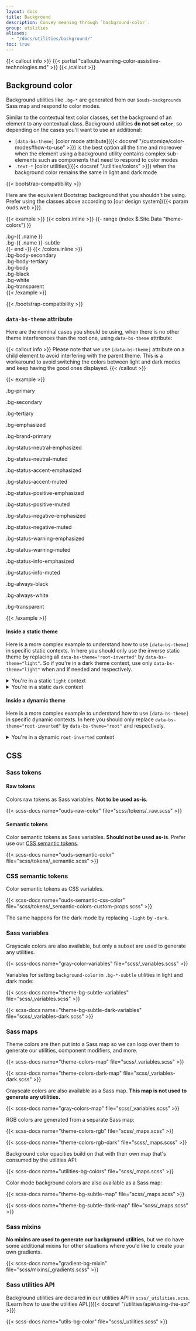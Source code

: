 ```yaml
---
layout: docs
title: Background
description: Convey meaning through `background-color`.
group: utilities
aliases:
  - "/docs/utilities/background/"
toc: true
---
```


{{< callout info >}}
{{< partial "callouts/warning-color-assistive-technologies.md" >}}
{{< /callout >}}

## Background color

Background utilities like `.bg-*` are generated from our `$ouds-backgrounds` Sass map and respond to color modes.

Similar to the contextual text color classes, set the background of an element to any contextual class. Background utilities **do not set `color`**, so depending on the cases you'll want to use an additional:
* `[data-bs-theme]` [color mode attribute]({{< docsref "/customize/color-modes#how-to-use" >}}) is the best option all the time and moreover when the element using a background utility contains complex sub-elements such as components that need to respond to color modes
* `.text-*` [color utilities]({{< docsref "/utilities/colors" >}}) when the background color remains the same in light and dark mode
<!-- * `.text-bg-*` [color & background helper]({{< docsref "/helpers/color-background" >}}) from our [theme colors]({{< docsref "/customize/color-theme#theming" >}}) -->

{{< bootstrap-compatibility >}}

Here are the equivalent Bootstrap background that you shouldn't be using. Prefer using the classes above according to [our design system]({{< param ouds.web >}}).

<!-- TODO LM: Check whenever the mapping with Bootstrap is done -->
{{< example >}}
{{< colors.inline >}}
{{- range (index $.Site.Data "theme-colors") }}
<div class="p-3 mb-2 bg-{{ .name }}{{ if .contrast_color }} text-{{ .contrast_color }}{{ else }} text-white{{ end }}">.bg-{{ .name }}</div>
<div class="p-3 mb-2 bg-{{ .name }}-subtle text-{{ .name }}-emphasis">.bg-{{ .name }}-subtle</div>
{{- end -}}
{{< /colors.inline >}}
<div class="p-3 mb-2 bg-body-secondary">.bg-body-secondary</div>
<div class="p-3 mb-2 bg-body-tertiary">.bg-body-tertiary</div>
<div class="p-3 mb-2 bg-body text-body">.bg-body</div>
<div class="p-3 mb-2 bg-black text-white">.bg-black</div>
<div class="p-3 mb-2 bg-white text-dark">.bg-white</div>
<div class="p-3 mb-2 bg-transparent text-body">.bg-transparent</div>
{{< /example >}}

{{< /bootstrap-compatibility >}}

### `data-bs-theme` attribute

Here are the nominal cases you should be using, when there is no other theme interferences than the root one, using `data-bs-theme` attribute:

{{< callout info >}}
Please note that we use `[data-bs-theme]` attribute on a child element to avoid interfering with the parent theme. This is a workaround to avoid switching the colors between light and dark modes and keep having the good ones displayed.
{{< /callout >}}

{{< example >}}
<p class="bg-primary p-tall fw-bold">.bg-primary</p>
<p class="bg-secondary p-tall fw-bold">.bg-secondary</p>
<p class="bg-tertiary p-tall fw-bold">.bg-tertiary</p>
<p class="bg-emphasized p-tall fw-bold"><span data-bs-theme="dark">.bg-emphasized</span></p>
<p class="bg-brand-primary p-tall fw-bold"><span data-bs-theme="light">.bg-brand-primary</span></p>
<p class="bg-status-neutral-emphasized p-tall fw-bold"><span data-bs-theme="root-inverted">.bg-status-neutral-emphasized</span></p>
<p class="bg-status-neutral-muted p-tall fw-bold">.bg-status-neutral-muted</p>
<p class="bg-status-accent-emphasized p-tall fw-bold"><span data-bs-theme="light">.bg-status-accent-emphasized</span></p>
<p class="bg-status-accent-muted p-tall fw-bold">.bg-status-accent-muted</p>
<p class="bg-status-positive-emphasized p-tall fw-bold"><span data-bs-theme="light">.bg-status-positive-emphasized</span></p>
<p class="bg-status-positive-muted p-tall fw-bold">.bg-status-positive-muted</p>
<p class="bg-status-negative-emphasized p-tall fw-bold"><span data-bs-theme="light">.bg-status-negative-emphasized</span></p>
<p class="bg-status-negative-muted p-tall fw-bold">.bg-status-negative-muted</p>
<p class="bg-status-warning-emphasized p-tall fw-bold"><span data-bs-theme="light">.bg-status-warning-emphasized</span></p>
<p class="bg-status-warning-muted p-tall fw-bold">.bg-status-warning-muted</p>
<p class="bg-status-info-emphasized p-tall fw-bold"><span data-bs-theme="light">.bg-status-info-emphasized</span></p>
<p class="bg-status-info-muted p-tall fw-bold">.bg-status-info-muted</p>
<p class="bg-always-black p-tall fw-bold"><span data-bs-theme="dark">.bg-always-black</span></p>
<p class="bg-always-white p-tall fw-bold"><span data-bs-theme="light">.bg-always-white</span></p>
<p class="bg-transparent p-tall fw-bold">.bg-transparent</p>
{{< /example >}}

#### Inside a static theme

Here is a more complex example to understand how to use `[data-bs-theme]` in specific static contexts. In here you should only use the inverse static theme by replacing all `data-bs-theme="root-inverted"` by `data-bs-theme="light"`. So if you're in a dark theme context, use only `data-bs-theme="light"` when and if needed and respectively.

<details class="mb-tall px-short">
  <summary class="py-short">You're in a static <code>light</code> context</summary>

  {{< example class="p-none" >}}
  <div class="bg-brand-primary p-tall">
    <div data-bs-theme="light">
      <p class="bg-primary p-tall fw-bold">.bg-primary</p>
      <p class="bg-secondary p-tall fw-bold">.bg-secondary</p>
      <p class="bg-tertiary p-tall fw-bold">.bg-tertiary</p>
      <p class="bg-emphasized p-tall fw-bold"><span data-bs-theme="dark">.bg-emphasized</span></p>
      <p class="bg-brand-primary p-tall fw-bold">.bg-brand-primary</p>
      <p class="bg-status-neutral-emphasized p-tall fw-bold"><span data-bs-theme="dark">.bg-status-neutral-emphasized</span></p>
      <p class="bg-status-neutral-muted p-tall fw-bold">.bg-status-neutral-muted</p>
      <p class="bg-status-accent-emphasized p-tall fw-bold">.bg-status-accent-emphasized</p>
      <p class="bg-status-accent-muted p-tall fw-bold">.bg-status-accent-muted</p>
      <p class="bg-status-positive-emphasized p-tall fw-bold">.bg-status-positive-emphasized</p>
      <p class="bg-status-positive-muted p-tall fw-bold">.bg-status-positive-muted</p>
      <p class="bg-status-negative-emphasized p-tall fw-bold">.bg-status-negative-emphasized</p>
      <p class="bg-status-negative-muted p-tall fw-bold">.bg-status-negative-muted</p>
      <p class="bg-status-warning-emphasized p-tall fw-bold">.bg-status-warning-emphasized</p>
      <p class="bg-status-warning-muted p-tall fw-bold">.bg-status-warning-muted</p>
      <p class="bg-status-info-emphasized p-tall fw-bold">.bg-status-info-emphasized</p>
      <p class="bg-status-info-muted p-tall fw-bold">.bg-status-info-muted</p>
      <p class="bg-always-black p-tall fw-bold"><span data-bs-theme="dark">.bg-always-black</span></p>
      <p class="bg-always-white p-tall fw-bold">.bg-always-white</p>
      <p class="bg-transparent p-tall fw-bold">.bg-transparent</p>
    </div>
  </div>
  {{< /example >}}

</details>

<details class="mb-tall px-short">
  <summary class="py-short">You're in a static <code>dark</code> context</summary>

  {{< example class="p-none" >}}
  <div class="bg-emphasized p-tall">
    <div data-bs-theme="dark">
      <p class="bg-primary p-tall fw-bold">.bg-primary</p>
      <p class="bg-secondary p-tall fw-bold">.bg-secondary</p>
      <p class="bg-tertiary p-tall fw-bold">.bg-tertiary</p>
      <p class="bg-emphasized p-tall fw-bold">.bg-emphasized</p>
      <p class="bg-brand-primary p-tall fw-bold"><span data-bs-theme="light">.bg-brand-primary</span></p>
      <p class="bg-status-neutral-emphasized p-tall fw-bold"><span data-bs-theme="light">.bg-status-neutral-emphasized</span></p>
      <p class="bg-status-neutral-muted p-tall fw-bold">.bg-status-neutral-muted</p>
      <p class="bg-status-accent-emphasized p-tall fw-bold"><span data-bs-theme="light">.bg-status-accent-emphasized</span></p>
      <p class="bg-status-accent-muted p-tall fw-bold">.bg-status-accent-muted</p>
      <p class="bg-status-positive-emphasized p-tall fw-bold"><span data-bs-theme="light">.bg-status-positive-emphasized</span></p>
      <p class="bg-status-positive-muted p-tall fw-bold">.bg-status-positive-muted</p>
      <p class="bg-status-negative-emphasized p-tall fw-bold"><span data-bs-theme="light">.bg-status-negative-emphasized</span></p>
      <p class="bg-status-negative-muted p-tall fw-bold">.bg-status-negative-muted</p>
      <p class="bg-status-warning-emphasized p-tall fw-bold"><span data-bs-theme="light">.bg-status-warning-emphasized</span></p>
      <p class="bg-status-warning-muted p-tall fw-bold">.bg-status-warning-muted</p>
      <p class="bg-status-info-emphasized p-tall fw-bold"><span data-bs-theme="light">.bg-status-info-emphasized</span></p>
      <p class="bg-status-info-muted p-tall fw-bold">.bg-status-info-muted</p>
      <p class="bg-always-black p-tall fw-bold">.bg-always-black</p>
      <p class="bg-always-white p-tall fw-bold"><span data-bs-theme="light">.bg-always-white</span></p>
      <p class="bg-transparent p-tall fw-bold">.bg-transparent</p>
    </div>
  </div>
  {{< /example >}}

</details>

#### Inside a dynamic theme

Here is a more complex example to understand how to use `[data-bs-theme]` in specific dynamic contexts. In here you should only replace `data-bs-theme="root-inverted"` by `data-bs-theme="root"` and respectively.

<details class="mb-tall px-short">
  <summary class="py-short">You're in a dynamic <code>root-inverted</code> context</summary>

  {{< example class="p-none" >}}
  <div class="bg-status-neutral-emphasized p-tall">
    <div data-bs-theme="root-inverted">
      <p class="bg-primary p-tall fw-bold">.bg-primary</p>
      <p class="bg-secondary p-tall fw-bold">.bg-secondary</p>
      <p class="bg-tertiary p-tall fw-bold">.bg-tertiary</p>
      <p class="bg-emphasized p-tall fw-bold"><span data-bs-theme="dark">.bg-emphasized</span></p>
      <p class="bg-brand-primary p-tall fw-bold"><span data-bs-theme="light">.bg-brand-primary</span></p>
      <p class="bg-status-neutral-emphasized p-tall fw-bold"><span data-bs-theme="root">.bg-status-neutral-emphasized</span></p>
      <p class="bg-status-neutral-muted p-tall fw-bold">.bg-status-neutral-muted</p>
      <p class="bg-status-accent-emphasized p-tall fw-bold"><span data-bs-theme="light">.bg-status-accent-emphasized</span></p>
      <p class="bg-status-accent-muted p-tall fw-bold">.bg-status-accent-muted</p>
      <p class="bg-status-positive-emphasized p-tall fw-bold"><span data-bs-theme="light">.bg-status-positive-emphasized</span></p>
      <p class="bg-status-positive-muted p-tall fw-bold">.bg-status-positive-muted</p>
      <p class="bg-status-negative-emphasized p-tall fw-bold"><span data-bs-theme="light">.bg-status-negative-emphasized</span></p>
      <p class="bg-status-negative-muted p-tall fw-bold">.bg-status-negative-muted</p>
      <p class="bg-status-warning-emphasized p-tall fw-bold"><span data-bs-theme="light">.bg-status-warning-emphasized</span></p>
      <p class="bg-status-warning-muted p-tall fw-bold">.bg-status-warning-muted</p>
      <p class="bg-status-info-emphasized p-tall fw-bold"><span data-bs-theme="light">.bg-status-info-emphasized</span></p>
      <p class="bg-status-info-muted p-tall fw-bold">.bg-status-info-muted</p>
      <p class="bg-always-black p-tall fw-bold"><span data-bs-theme="dark">.bg-always-black</span></p>
      <p class="bg-always-white p-tall fw-bold"><span data-bs-theme="light">.bg-always-white</span></p>
      <p class="bg-transparent p-tall fw-bold">.bg-transparent</p>
    </div>
  </div>
  {{< /example >}}

</details>

<!-- ## Background gradient -->

<!-- ## Opacity -->

## CSS

<!-- In addition to the following Sass functionality, consider reading about our included [CSS custom properties]({{< docsref "/customize/css-variables" >}}) (aka CSS variables) for colors and more. -->

### Sass tokens

#### Raw tokens

Colors raw tokens as Sass variables. **Not to be used as-is**.

{{< scss-docs name="ouds-raw-color" file="scss/tokens/_raw.scss" >}}

#### Semantic tokens

Color semantic tokens as Sass variables. **Should not be used as-is**. Prefer use our [CSS semantic tokens](#css-semantic-tokens).

{{< scss-docs name="ouds-semantic-color" file="scss/tokens/_semantic.scss" >}}

### CSS semantic tokens

Color semantic tokens as CSS variables.

{{< scss-docs name="ouds-semantic-css-color" file="scss/tokens/_semantic-colors-custom-props.scss" >}}

The same happens for the dark mode by replacing `-light` by `-dark`.

<!-- TODO LM the rest of it -->

### Sass variables

<!-- Most `background-color` utilities are generated by our theme colors, reassigned from our generic color palette variables. -->

<!-- {{< scss-docs name="color-variables" file="scss/_variables.scss" >}}

{{< scss-docs name="theme-color-variables" file="scss/_variables.scss" >}}

{{< scss-docs name="theme-color-dark-variables" file="scss/_variables-dark.scss" >}} -->

<!-- OUDS mod: no background gradient -->

Grayscale colors are also available, but only a subset are used to generate any utilities.

{{< scss-docs name="gray-color-variables" file="scss/_variables.scss" >}}

Variables for setting `background-color` in `.bg-*-subtle` utilities in light and dark mode:

{{< scss-docs name="theme-bg-subtle-variables" file="scss/_variables.scss" >}}

{{< scss-docs name="theme-bg-subtle-dark-variables" file="scss/_variables-dark.scss" >}}

### Sass maps

Theme colors are then put into a Sass map so we can loop over them to generate our utilities, component modifiers, and more.

{{< scss-docs name="theme-colors-map" file="scss/_variables.scss" >}}

{{< scss-docs name="theme-colors-dark-map" file="scss/_variables-dark.scss" >}}

Grayscale colors are also available as a Sass map. **This map is not used to generate any utilities.**

{{< scss-docs name="gray-colors-map" file="scss/_variables.scss" >}}

RGB colors are generated from a separate Sass map:

{{< scss-docs name="theme-colors-rgb" file="scss/_maps.scss" >}}

{{< scss-docs name="theme-colors-rgb-dark" file="scss/_maps.scss" >}}

Background color opacities build on that with their own map that's consumed by the utilities API:

{{< scss-docs name="utilities-bg-colors" file="scss/_maps.scss" >}}

Color mode background colors are also available as a Sass map:

{{< scss-docs name="theme-bg-subtle-map" file="scss/_maps.scss" >}}

{{< scss-docs name="theme-bg-subtle-dark-map" file="scss/_maps.scss" >}}

### Sass mixins

**No mixins are used to generate our background utilities**, but we do have some additional mixins for other situations where you'd like to create your own gradients.

{{< scss-docs name="gradient-bg-mixin" file="scss/mixins/_gradients.scss" >}}

<!-- OUDS mod: no background gradient -->

### Sass utilities API

Background utilities are declared in our utilities API in `scss/_utilities.scss`. [Learn how to use the utilities API.]({{< docsref "/utilities/api#using-the-api" >}})

{{< scss-docs name="utils-bg-color" file="scss/_utilities.scss" >}}

